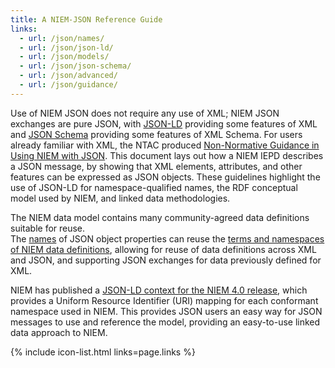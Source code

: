 ```yaml
---
title: A NIEM-JSON Reference Guide
links:
  - url: /json/names/
  - url: /json/json-ld/
  - url: /json/models/
  - url: /json/json-schema/
  - url: /json/advanced/
  - url: /json/guidance/
---
```


Use of NIEM JSON does not require any use of XML; NIEM JSON exchanges are pure
JSON, with [JSON-LD](../json-ld) providing some features of XML and [JSON
Schema](../json-schema) providing some features of XML Schema. For users
already familiar with XML, the NTAC produced
[Non-Normative Guidance in Using NIEM with JSON](../guidance).  This document lays
out how a NIEM IEPD describes a JSON message, by showing that XML elements,
attributes, and other features can be expressed as JSON objects. These
guidelines highlight the use of JSON-LD for namespace-qualified names, the RDF
conceptual model used by NIEM, and linked data methodologies.

The NIEM data model contains many community-agreed data definitions suitable for reuse.  
The [names](../names) of JSON object properties can reuse the [terms and
namespaces of NIEM data definitions](../names), allowing for reuse of data
definitions across XML and JSON, and supporting JSON exchanges for data
previously defined for XML.

NIEM has published a [JSON-LD context for the NIEM 4.0
release](https://release.niem.gov/jsonld-context/niem-4.0-context.jsonld),
which provides a Uniform Resource Identifier (URI) mapping for each
conformant namespace used in NIEM. This provides JSON users an easy way for
JSON messages to use and reference the model, providing an easy-to-use
linked data approach to NIEM.

{% include icon-list.html links=page.links %}
